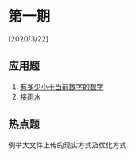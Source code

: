 # 第一期

[2020/3/22]

## 应用题
1.  [有多少小于当前数字的数字](https://leetcode-cn.com/problems/how-many-numbers-are-smaller-than-the-current-number/) 
2.  [接雨水](https://leetcode-cn.com/problems/trapping-rain-water/) 


## 热点题
例举大文件上传的现实方式及优化方式
